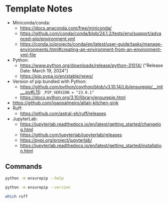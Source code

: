 # Template Notes

- Miniconda/conda:
  - https://docs.anaconda.com/free/miniconda/
  - https://github.com/conda/conda/blob/24.1.2/tests/env/support/advanced-pip/environment.yml
  - https://conda.io/projects/conda/en/latest/user-guide/tasks/manage-environments.html#creating-an-environment-from-an-environment-yml-file
- Python:
  - https://www.python.org/downloads/release/python-31014/ ("Release Date: March 19, 2024")
  - https://pip.pypa.io/en/stable/news/
- Version of pip bundled with Python:
  - https://github.com/python/cpython/blob/v3.10.14/Lib/ensurepip/__init__.py#L15: `_PIP_VERSION = "23.0.1"`
  - https://docs.python.org/3.10/library/ensurepip.html
- https://github.com/joaopalmeiro/altair-kitchen-sink
- Ruff:
  - https://github.com/astral-sh/ruff/releases
- JupyterLab:
  - https://jupyterlab.readthedocs.io/en/latest/getting_started/changelog.html
  - https://github.com/jupyterlab/jupyterlab/releases
  - https://pypi.org/project/jupyterlab/
  - https://jupyterlab.readthedocs.io/en/latest/getting_started/installation.html

## Commands

```bash
python -m ensurepip --help
```

```bash
python -m ensurepip --version
```

```bash
which ruff
```
